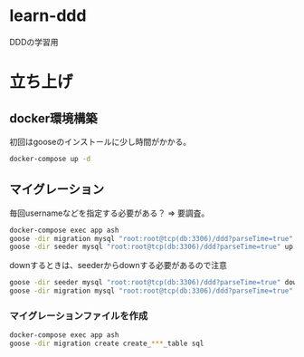 # learn-ddd
DDDの学習用

# 立ち上げ
## docker環境構築
初回はgooseのインストールに少し時間がかかる。

```bash
docker-compose up -d
```

## マイグレーション
毎回usernameなどを指定する必要がある？ => 要調査。

```bash
docker-compose exec app ash
goose -dir migration mysql "root:root@tcp(db:3306)/ddd?parseTime=true" up
goose -dir seeder mysql "root:root@tcp(db:3306)/ddd?parseTime=true" up
```

downするときは、seederからdownする必要があるので注意
```bash
goose -dir seeder mysql "root:root@tcp(db:3306)/ddd?parseTime=true" down
goose -dir migration mysql "root:root@tcp(db:3306)/ddd?parseTime=true" down
```

### マイグレーションファイルを作成
```bash
docker-compose exec app ash
goose -dir migration create create_***_table sql
```
